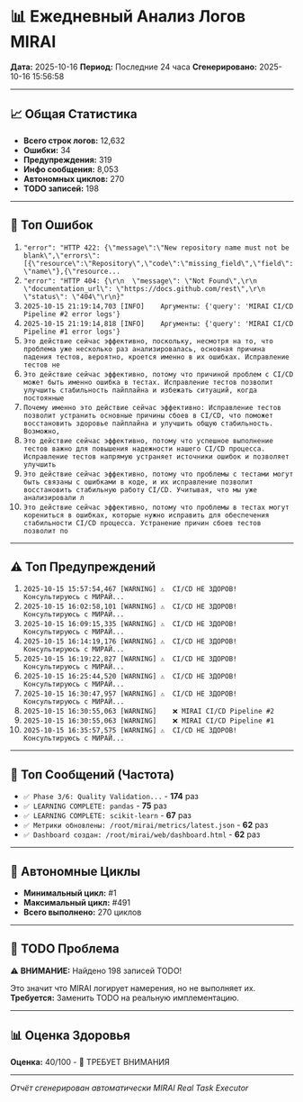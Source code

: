# 📊 Ежедневный Анализ Логов MIRAI

**Дата:** 2025-10-16
**Период:** Последние 24 часа
**Сгенерировано:** 2025-10-16 15:56:58

---

## 📈 Общая Статистика

- **Всего строк логов:** 12,632
- **Ошибки:** 34
- **Предупреждения:** 319
- **Инфо сообщения:** 8,053
- **Автономных циклов:** 270
- **TODO записей:** 198

---

## 🔴 Топ Ошибок

1. `"error": "HTTP 422: {\"message\":\"New repository name must not be blank\",\"errors\":[{\"resource\":\"Repository\",\"code\":\"missing_field\",\"field\":\"name\"},{\"resource...`
2. `"error": "HTTP 404: {\r\n  \"message\": \"Not Found\",\r\n  \"documentation_url\": \"https://docs.github.com/rest\",\r\n  \"status\": \"404\"\r\n}"`
3. `2025-10-15 21:19:14,703 [INFO]    Аргументы: {'query': 'MIRAI CI/CD Pipeline #2 error logs'}`
4. `2025-10-15 21:19:14,818 [INFO]    Аргументы: {'query': 'MIRAI CI/CD Pipeline #1 error logs'}`
5. `Это действие сейчас эффективно, поскольку, несмотря на то, что проблема уже несколько раз анализировалась, основная причина падения тестов, вероятно, кроется именно в их ошибках. Исправление тестов не`
6. `Это действие сейчас эффективно, потому что причиной проблем с CI/CD может быть именно ошибка в тестах. Исправление тестов позволит улучшить стабильность пайплайна и избежать ситуаций, когда постоянные`
7. `Почему именно это действие сейчас эффективно: Исправление тестов позволит устранить основные причины сбоев в CI/CD, что поможет восстановить здоровье пайплайна и улучшить общую стабильность. Возможно,`
8. `Это действие сейчас эффективно, потому что успешное выполнение тестов важно для повышения надежности нашего CI/CD процесса. Исправление тестов напрямую устраняет источники ошибок и позволяет улучшить `
9. `Это действие сейчас эффективно, потому что проблемы с тестами могут быть связаны с ошибками в коде, и их исправление позволит восстановить стабильную работу CI/CD. Учитывая, что мы уже анализировали л`
10. `Это действие сейчас эффективно, потому что проблемы в тестах могут корениться в ошибках, которые нужно исправить для обеспечения стабильности CI/CD процесса. Устранение причин сбоев тестов позволит по`

---

## ⚠️ Топ Предупреждений

1. `2025-10-15 15:57:54,467 [WARNING] ⚠️  CI/CD НЕ ЗДОРОВ! Консультируюсь с МИРАЙ...`
2. `2025-10-15 16:02:58,101 [WARNING] ⚠️  CI/CD НЕ ЗДОРОВ! Консультируюсь с МИРАЙ...`
3. `2025-10-15 16:09:15,335 [WARNING] ⚠️  CI/CD НЕ ЗДОРОВ! Консультируюсь с МИРАЙ...`
4. `2025-10-15 16:14:19,176 [WARNING] ⚠️  CI/CD НЕ ЗДОРОВ! Консультируюсь с МИРАЙ...`
5. `2025-10-15 16:19:22,827 [WARNING] ⚠️  CI/CD НЕ ЗДОРОВ! Консультируюсь с МИРАЙ...`
6. `2025-10-15 16:25:44,520 [WARNING] ⚠️  CI/CD НЕ ЗДОРОВ! Консультируюсь с МИРАЙ...`
7. `2025-10-15 16:30:47,957 [WARNING] ⚠️  CI/CD НЕ ЗДОРОВ! Консультируюсь с МИРАЙ...`
8. `2025-10-15 16:30:55,063 [WARNING]    ❌ MIRAI CI/CD Pipeline #2`
9. `2025-10-15 16:30:55,063 [WARNING]    ❌ MIRAI CI/CD Pipeline #1`
10. `2025-10-15 16:35:57,575 [WARNING] ⚠️  CI/CD НЕ ЗДОРОВ! Консультируюсь с МИРАЙ...`

---

## 💬 Топ Сообщений (Частота)

- `✅ Phase 3/6: Quality Validation...` - **174** раз
- `✅ LEARNING COMPLETE: pandas` - **75** раз
- `✅ LEARNING COMPLETE: scikit-learn` - **67** раз
- `✅ Метрики обновлены: /root/mirai/metrics/latest.json` - **62** раз
- `✅ Dashboard создан: /root/mirai/web/dashboard.html` - **62** раз

---

## 🔄 Автономные Циклы

- **Минимальный цикл:** #1
- **Максимальный цикл:** #491
- **Всего выполнено:** 270 циклов

---

## 🚨 TODO Проблема

⚠️ **ВНИМАНИЕ:** Найдено 198 записей TODO!

Это значит что MIRAI логирует намерения, но не выполняет их.
**Требуется:** Заменить TODO на реальную имплементацию.

---

## 📊 Оценка Здоровья

**Оценка:** 40/100 - 🔴 ТРЕБУЕТ ВНИМАНИЯ

---

*Отчёт сгенерирован автоматически MIRAI Real Task Executor*
